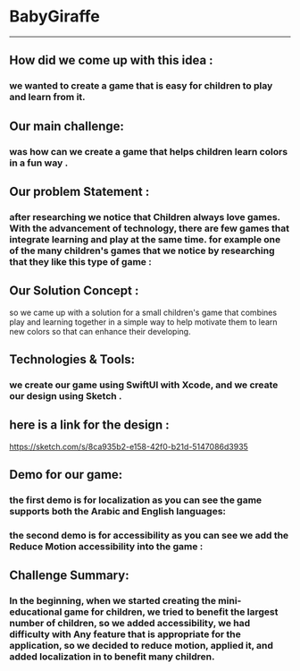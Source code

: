 # BabyGiraffe
___






## How did we come up with this idea :
### we wanted to create a game that is easy for children to play and learn from it.






## Our main challenge:
### was how can we create a game that helps children learn colors in a fun way .





## Our problem Statement :
### after researching we notice that Children always love games. With the advancement of technology, there are few games that integrate learning and play at the same time. for example one of the many children's games that we notice by researching that they like this type of game :






## Our Solution Concept : 
so we came up with a solution for a small children's game that combines play and learning together in a simple way to help motivate them to learn new colors so that can enhance their developing.






## Technologies & Tools:
### we create our game using SwiftUI with Xcode, and we create our design using Sketch .







## here is a link for the design :
https://sketch.com/s/8ca935b2-e158-42f0-b21d-5147086d3935





## Demo for our game:

### the first demo is for localization as you can see the game supports both the Arabic and English languages:

### the second demo is for accessibility as you can see we add the Reduce Motion accessibility into the game :







## Challenge Summary:
### In the beginning, when we started creating the mini-educational game for children, we tried to benefit the largest number of children, so we added accessibility, we had difficulty with Any feature that is appropriate for the application, so we decided to reduce motion, applied it, and added localization in to benefit many children.
